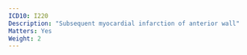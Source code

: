 ```yaml
---
ICD10: I220
Description: "Subsequent myocardial infarction of anterior wall"
Matters: Yes
Weight: 2
---
```

